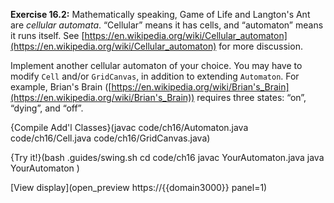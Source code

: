 
**Exercise 16.2:**
Mathematically speaking, Game of Life and Langton's Ant are *cellular automata*. “Cellular” means it has cells, and “automaton” means it runs itself. See [https://en.wikipedia.org/wiki/Cellular_automaton](https://en.wikipedia.org/wiki/Cellular_automaton) for more discussion.

Implement another cellular automaton of your choice. You may have to modify `Cell` and/or `GridCanvas`, in addition to extending `Automaton`. For example, Brian's Brain ([https://en.wikipedia.org/wiki/Brian's_Brain](https://en.wikipedia.org/wiki/Brian's_Brain)) requires three states: “on”, “dying”, and “off”.

{Compile Add'l Classes}(javac code/ch16/Automaton.java code/ch16/Cell.java code/ch16/GridCanvas.java)

{Try it!}(bash .guides/swing.sh cd code/ch16 javac YourAutomaton.java java YourAutomaton )

[View display](open_preview https://{{domain3000}} panel=1)